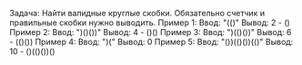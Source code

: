 Задача: Найти валидные круглые скобки.
        Обязательно счетчик и правильные скобки нужно выводить.
        Пример 1:
        Ввод: "(()"
        Вывод: 2 - ()
        Пример 2:
        Ввод: ")()())"
        Вывод: 4 - ()()
        Пример 3:
        Ввод: ")(()())"
        Вывод: 6 - (()())
        Пример 4:
        Ввод: ")("
        Вывод: 0
        Пример 5:
        Ввод: "())(()())(()"
        Вывод: 10 - ()(()())()
